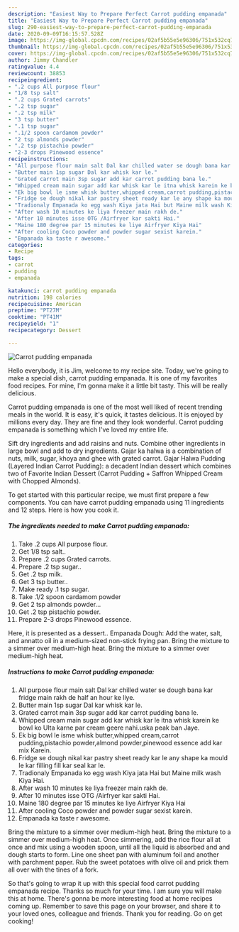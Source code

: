 ```yaml
---
description: "Easiest Way to Prepare Perfect Carrot pudding empanada"
title: "Easiest Way to Prepare Perfect Carrot pudding empanada"
slug: 290-easiest-way-to-prepare-perfect-carrot-pudding-empanada
date: 2020-09-09T16:15:57.528Z
image: https://img-global.cpcdn.com/recipes/02af5b55e5e96306/751x532cq70/carrot-pudding-empanada-recipe-main-photo.jpg
thumbnail: https://img-global.cpcdn.com/recipes/02af5b55e5e96306/751x532cq70/carrot-pudding-empanada-recipe-main-photo.jpg
cover: https://img-global.cpcdn.com/recipes/02af5b55e5e96306/751x532cq70/carrot-pudding-empanada-recipe-main-photo.jpg
author: Jimmy Chandler
ratingvalue: 4.4
reviewcount: 38853
recipeingredient:
- ".2 cups All purpose flour"
- "1/8 tsp salt"
- ".2 cups Grated carrots"
- ".2 tsp sugar"
- ".2 tsp milk"
- "3 tsp butter"
- ".1 tsp sugar"
- ".1/2 spoon cardamom powder"
- "2 tsp almonds powder"
- ".2 tsp pistachio powder"
- "2-3 drops Pinewood essence"
recipeinstructions:
- "All purpose flour main salt Dal kar chilled water se dough bana kar fridge main rakh de half an hour ke liye."
- "Butter main 1sp sugar Dal kar whisk kar le."
- "Grated carrot main 3sp sugar add kar carrot pudding bana le."
- "Whipped cream main sugar add kar whisk kar le itna whisk karein ke bowl ko Ulta karne par cream geere nahi.uska peak ban Jaye."
- "Ek big bowl le isme whisk butter,whipped cream,carrot pudding,pistachio powder,almond powder,pinewood essence add kar mix Karein."
- "Fridge se dough nikal kar pastry sheet ready kar le any shape ka mould le kar filling fill kar seal kar le."
- "Tradionaly Empanada ko egg wash Kiya jata Hai but Maine milk wash Kiya Hai."
- "After wash 10 minutes ke liya freezer main rakh de."
- "After 10 minutes isse OTG /Airfryer kar sakti Hai."
- "Maine 180 degree par 15 minutes ke liye Airfryer Kiya Hai"
- "After cooling Coco powder and powder sugar sexist karein."
- "Empanada ka taste r awesome."
categories:
- Recipe
tags:
- carrot
- pudding
- empanada

katakunci: carrot pudding empanada 
nutrition: 198 calories
recipecuisine: American
preptime: "PT27M"
cooktime: "PT41M"
recipeyield: "1"
recipecategory: Dessert

---
```



![Carrot pudding empanada](https://img-global.cpcdn.com/recipes/02af5b55e5e96306/751x532cq70/carrot-pudding-empanada-recipe-main-photo.jpg)

Hello everybody, it is Jim, welcome to my recipe site. Today, we're going to make a special dish, carrot pudding empanada. It is one of my favorites food recipes. For mine, I'm gonna make it a little bit tasty. This will be really delicious.

Carrot pudding empanada is one of the most well liked of recent trending meals in the world. It is easy, it's quick, it tastes delicious. It is enjoyed by millions every day. They are fine and they look wonderful. Carrot pudding empanada is something which I've loved my entire life.

Sift dry ingredients and add raisins and nuts. Combine other ingredients in large bowl and add to dry ingredients. Gajar ka halwa is a combination of nuts, milk, sugar, khoya and ghee with grated carrot. Gajar Halwa Pudding (Layered Indian Carrot Pudding): a decadent Indian dessert which combines two of Favorite Indian Dessert (Carrot Pudding + Saffron Whipped Cream with Chopped Almonds).


To get started with this particular recipe, we must first prepare a few components. You can have carrot pudding empanada using 11 ingredients and 12 steps. Here is how you cook it.

<!--inarticleads1-->

##### The ingredients needed to make Carrot pudding empanada:

1. Take .2 cups All purpose flour.
1. Get 1/8 tsp salt..
1. Prepare .2 cups Grated carrots.
1. Prepare .2 tsp sugar..
1. Get .2 tsp milk.
1. Get 3 tsp butter..
1. Make ready .1 tsp sugar.
1. Take .1/2 spoon cardamom powder
1. Get 2 tsp almonds powder...
1. Get .2 tsp pistachio powder.
1. Prepare 2-3 drops Pinewood essence.


Here, it is presented as a dessert.. Empanada Dough: Add the water, salt, and annatto oil in a medium-sized non-stick frying pan. Bring the mixture to a simmer over medium-high heat. Bring the mixture to a simmer over medium-high heat. 

<!--inarticleads2-->

##### Instructions to make Carrot pudding empanada:

1. All purpose flour main salt Dal kar chilled water se dough bana kar fridge main rakh de half an hour ke liye.
1. Butter main 1sp sugar Dal kar whisk kar le.
1. Grated carrot main 3sp sugar add kar carrot pudding bana le.
1. Whipped cream main sugar add kar whisk kar le itna whisk karein ke bowl ko Ulta karne par cream geere nahi.uska peak ban Jaye.
1. Ek big bowl le isme whisk butter,whipped cream,carrot pudding,pistachio powder,almond powder,pinewood essence add kar mix Karein.
1. Fridge se dough nikal kar pastry sheet ready kar le any shape ka mould le kar filling fill kar seal kar le.
1. Tradionaly Empanada ko egg wash Kiya jata Hai but Maine milk wash Kiya Hai.
1. After wash 10 minutes ke liya freezer main rakh de.
1. After 10 minutes isse OTG /Airfryer kar sakti Hai.
1. Maine 180 degree par 15 minutes ke liye Airfryer Kiya Hai
1. After cooling Coco powder and powder sugar sexist karein.
1. Empanada ka taste r awesome.


Bring the mixture to a simmer over medium-high heat. Bring the mixture to a simmer over medium-high heat. Once simmering, add the rice flour all at once and mix using a wooden spoon, until all the liquid is absorbed and and dough starts to form. Line one sheet pan with aluminum foil and another with parchment paper. Rub the sweet potatoes with olive oil and prick them all over with the tines of a fork. 

So that's going to wrap it up with this special food carrot pudding empanada recipe. Thanks so much for your time. I am sure you will make this at home. There's gonna be more interesting food at home recipes coming up. Remember to save this page on your browser, and share it to your loved ones, colleague and friends. Thank you for reading. Go on get cooking!
